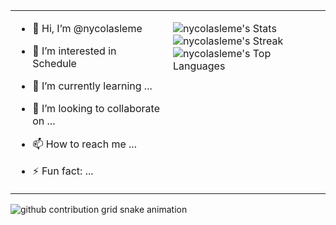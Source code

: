 <table border="0px">
  <tr>
    <td valign="top" width="50%">
      
- 👋 Hi, I’m @nycolasleme 
- 👀 I’m interested in Schedule
- 🌱 I’m currently learning ...  
- 💞️ I’m looking to collaborate on ...  
- 📫 How to reach me ...   
- ⚡ Fun fact: ...  

    </td>
    <td valign="top" width="50%">

  ![nycolasleme's Stats](https://github-readme-stats.vercel.app/api?username=nycolasleme&theme=dark&show_icons=true&hide_border=false&count_private=true)  
  ![nycolasleme's Streak](https://github-readme-streak-stats.herokuapp.com/?user=nycolasleme&theme=dark&hide_border=false)  
  ![nycolasleme's Top Languages](https://github-readme-stats.vercel.app/api/top-langs/?username=nycolasleme&theme=dark&show_icons=true&hide_border=false&layout=compact)  

    </td>
  </tr>
</table>

<picture>
  <source media="(prefers-color-scheme: dark)" srcset="https://raw.githubusercontent.com/nycolasleme/nycolasleme/output/github-contribution-grid-snake-dark.svg">
  <source media="(prefers-color-scheme: light)" srcset="https://raw.githubusercontent.com/nycolasleme/nycolasleme/output/github-contribution-grid-snake.svg">
  <img alt="github contribution grid snake animation" src="https://raw.githubusercontent.com/nycolasleme/nycolasleme/output/github-contribution-grid-snake.svg">
</picture>
